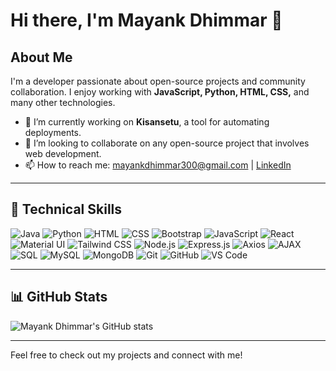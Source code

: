 # Hi there, I'm Mayank Dhimmar 👋

## About Me
I'm a developer passionate about open-source projects and community collaboration. I enjoy working with **JavaScript, Python, HTML, CSS,** and many other technologies.

- 🔭 I’m currently working on **Kisansetu**, a tool for automating deployments.
- 👯 I’m looking to collaborate on any open-source project that involves web development.
- 📫 How to reach me: [mayankdhimmar300@gmail.com](mailto:mayankdhimmar300@gmail.com) | [LinkedIn](https://www.linkedin.com/in/mayank-dhimmar-4895b7235/)

---

## 🚀 Technical Skills

![Java](https://img.shields.io/badge/Java-007396?logo=java&logoColor=white)
![Python](https://img.shields.io/badge/-Python-3776AB?style=flat&logo=python&logoColor=white)
![HTML](https://img.shields.io/badge/-HTML5-E34F26?style=flat&logo=html5&logoColor=white)
![CSS](https://img.shields.io/badge/-CSS-1572B6?style=flat&logo=css3&logoColor=white)
![Bootstrap](https://img.shields.io/badge/-Bootstrap-7952B3?style=flat&logo=bootstrap&logoColor=white)
![JavaScript](https://img.shields.io/badge/-JavaScript-F7DF1E?style=flat&logo=javascript&logoColor=black)
![React](https://img.shields.io/badge/-React-61DAFB?style=flat&logo=react&logoColor=black)
![Material UI](https://img.shields.io/badge/-Material%20UI-007FFF?style=flat&logo=material-ui&logoColor=white)
![Tailwind CSS](https://img.shields.io/badge/-Tailwind%20CSS-06B6D4?style=flat&logo=tailwind-css&logoColor=white)
![Node.js](https://img.shields.io/badge/-Node.js-339933?style=flat&logo=node.js&logoColor=white)
![Express.js](https://img.shields.io/badge/-Express.js-000000?style=flat&logo=express&logoColor=white)
![Axios](https://img.shields.io/badge/-Axios-5A29E4?style=flat&logo=axios&logoColor=white)
![AJAX](https://img.shields.io/badge/-AJAX-000000?style=flat&logo=jquery&logoColor=white)
![SQL](https://img.shields.io/badge/-SQL-00648C?style=flat&logo=postgresql&logoColor=white)
![MySQL](https://img.shields.io/badge/-MySQL-4479A1?style=flat&logo=mysql&logoColor=white)
![MongoDB](https://img.shields.io/badge/-MongoDB-47A248?style=flat&logo=mongodb&logoColor=white)
![Git](https://img.shields.io/badge/-Git-F05032?style=flat&logo=git&logoColor=white)
![GitHub](https://img.shields.io/badge/-GitHub-181717?style=flat&logo=github&logoColor=white)
![VS Code](https://img.shields.io/badge/-VS%20Code-007ACC?style=flat&logo=visual-studio-code&logoColor=white)


---




## 📊 GitHub Stats

![Mayank Dhimmar's GitHub stats](https://github-readme-stats.vercel.app/api?username=Mayank11d&show_icons=true&theme=radical)

---



Feel free to check out my projects and connect with me!
